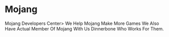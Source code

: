 Mojang
======

Mojang Developers Center> We Help Mojang Make More Games We Also Have  Actual Member Of Mojang With Us Dinnerbone Who Works For Them.
